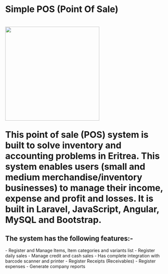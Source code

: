 <h1> Simple POS (Point Of Sale) <h1>
 <img src="https://user-images.githubusercontent.com/32343117/216508054-97dde8c5-c688-455a-982c-0e141c42b44e.PNG" width=300 height=300 />   

This point of sale (POS) system is built to solve inventory and accounting problems in Eritrea.
This system enables users (small and medium merchandise/inventory businesses) to manage their income, expense and profit and losses.
It is built in Laravel, JavaScript, Angular, MySQL and Bootstrap.

<h2>The system has the following features:-</h2>
-	Register and Manage Items, Item categories and variants list
-	Register daily sales
-	Manage credit and cash sales
-	Has complete integration with barcode scanner and printer
-	Register Receipts (Receivables)
-	Register expenses
-	Generate company reports
